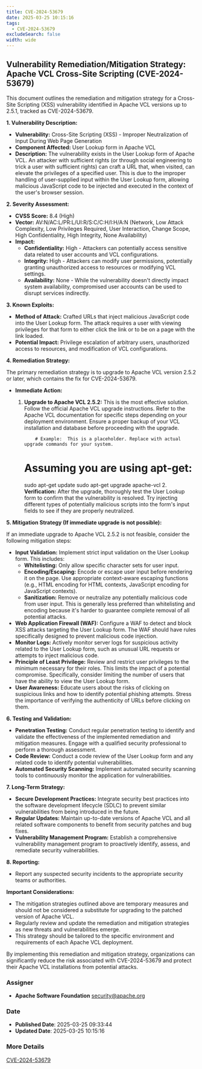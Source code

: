```yaml
---
title: CVE-2024-53679
date: 2025-03-25 10:15:16
tags:
  - CVE-2024-53679
excludeSearch: false
width: wide
---
```


## Vulnerability Remediation/Mitigation Strategy: Apache VCL Cross-Site Scripting (CVE-2024-53679)

This document outlines the remediation and mitigation strategy for a Cross-Site Scripting (XSS) vulnerability identified in Apache VCL versions up to 2.5.1, tracked as CVE-2024-53679.

**1. Vulnerability Description:**

*   **Vulnerability:** Cross-Site Scripting (XSS) - Improper Neutralization of Input During Web Page Generation
*   **Component Affected:** User Lookup form in Apache VCL
*   **Description:** The vulnerability exists in the User Lookup form of Apache VCL. An attacker with sufficient rights (or through social engineering to trick a user with sufficient rights) can craft a URL that, when visited, can elevate the privileges of a specified user. This is due to the improper handling of user-supplied input within the User Lookup form, allowing malicious JavaScript code to be injected and executed in the context of the user's browser session.

**2. Severity Assessment:**

*   **CVSS Score:** 8.4 (High)
*   **Vector:** AV:N/AC:L/PR:L/UI:R/S:C/C:H/I:H/A:N  (Network, Low Attack Complexity, Low Privileges Required, User Interaction, Change Scope, High Confidentiality, High Integrity, None Availability)
*   **Impact:**
    *   **Confidentiality:** High - Attackers can potentially access sensitive data related to user accounts and VCL configurations.
    *   **Integrity:** High - Attackers can modify user permissions, potentially granting unauthorized access to resources or modifying VCL settings.
    *   **Availability:** None - While the vulnerability doesn't directly impact system availability, compromised user accounts can be used to disrupt services indirectly.

**3. Known Exploits:**

*   **Method of Attack:** Crafted URLs that inject malicious JavaScript code into the User Lookup form. The attack requires a user with viewing privileges for that form to either click the link or to be on a page with the link loaded.
*   **Potential Impact:** Privilege escalation of arbitrary users, unauthorized access to resources, and modification of VCL configurations.

**4. Remediation Strategy:**

The primary remediation strategy is to upgrade to Apache VCL version 2.5.2 or later, which contains the fix for CVE-2024-53679.

*   **Immediate Action:**
    1.  **Upgrade to Apache VCL 2.5.2:** This is the most effective solution.  Follow the official Apache VCL upgrade instructions.  Refer to the Apache VCL documentation for specific steps depending on your deployment environment.  Ensure a proper backup of your VCL installation and database before proceeding with the upgrade.

                # Example:  This is a placeholder. Replace with actual upgrade commands for your system.
        # Assuming you are using apt-get:
        sudo apt-get update
        sudo apt-get upgrade apache-vcl
            2.  **Verification:** After the upgrade, thoroughly test the User Lookup form to confirm that the vulnerability is resolved. Try injecting different types of potentially malicious scripts into the form's input fields to see if they are properly neutralized.

**5. Mitigation Strategy (If immediate upgrade is not possible):**

If an immediate upgrade to Apache VCL 2.5.2 is not feasible, consider the following mitigation steps:

*   **Input Validation:** Implement strict input validation on the User Lookup form. This includes:
    *   **Whitelisting:**  Only allow specific character sets for user input.
    *   **Encoding/Escaping:** Encode or escape user input before rendering it on the page. Use appropriate context-aware escaping functions (e.g., HTML encoding for HTML contexts, JavaScript encoding for JavaScript contexts).
    *   **Sanitization:** Remove or neutralize any potentially malicious code from user input.  This is generally less preferred than whitelisting and encoding because it's harder to guarantee complete removal of all potential attacks.
*   **Web Application Firewall (WAF):** Configure a WAF to detect and block XSS attacks targeting the User Lookup form.  The WAF should have rules specifically designed to prevent malicious code injection.
*   **Monitor Logs:**  Actively monitor server logs for suspicious activity related to the User Lookup form, such as unusual URL requests or attempts to inject malicious code.
*   **Principle of Least Privilege:**  Review and restrict user privileges to the minimum necessary for their roles.  This limits the impact of a potential compromise.  Specifically, consider limiting the number of users that have the ability to view the User Lookup form.
*   **User Awareness:** Educate users about the risks of clicking on suspicious links and how to identify potential phishing attempts. Stress the importance of verifying the authenticity of URLs before clicking on them.

**6. Testing and Validation:**

*   **Penetration Testing:** Conduct regular penetration testing to identify and validate the effectiveness of the implemented remediation and mitigation measures.  Engage with a qualified security professional to perform a thorough assessment.
*   **Code Review:** Conduct a code review of the User Lookup form and any related code to identify potential vulnerabilities.
*   **Automated Security Scanning:** Implement automated security scanning tools to continuously monitor the application for vulnerabilities.

**7. Long-Term Strategy:**

*   **Secure Development Practices:** Integrate security best practices into the software development lifecycle (SDLC) to prevent similar vulnerabilities from being introduced in the future.
*   **Regular Updates:**  Maintain up-to-date versions of Apache VCL and all related software components to benefit from security patches and bug fixes.
*   **Vulnerability Management Program:**  Establish a comprehensive vulnerability management program to proactively identify, assess, and remediate security vulnerabilities.

**8. Reporting:**

*   Report any suspected security incidents to the appropriate security teams or authorities.

**Important Considerations:**

*   The mitigation strategies outlined above are temporary measures and should not be considered a substitute for upgrading to the patched version of Apache VCL.
*   Regularly review and update the remediation and mitigation strategies as new threats and vulnerabilities emerge.
*   This strategy should be tailored to the specific environment and requirements of each Apache VCL deployment.

By implementing this remediation and mitigation strategy, organizations can significantly reduce the risk associated with CVE-2024-53679 and protect their Apache VCL installations from potential attacks.

### Assigner
- **Apache Software Foundation** <security@apache.org>

### Date
- **Published Date**: 2025-03-25 09:33:44
- **Updated Date**: 2025-03-25 10:15:16

### More Details
[CVE-2024-53679](https://www.cvedetails.com/cve/CVE-2024-53679)